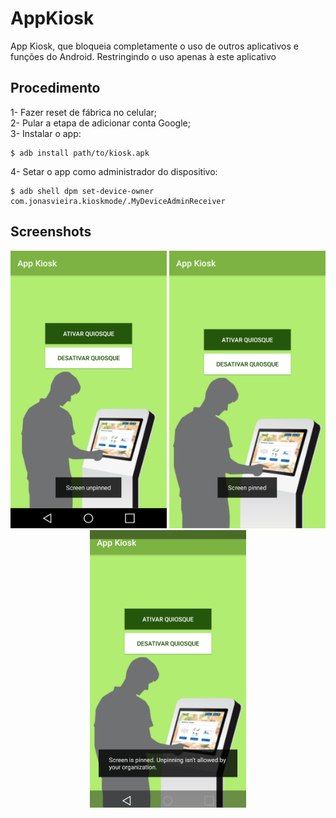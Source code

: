 # AppKiosk
App Kiosk, que bloqueia completamente o uso de outros aplicativos e funções do Android. Restringindo o uso apenas à este aplicativo

## Procedimento</br>
  1- Fazer reset de fábrica no celular; </br>
  2- Pular a etapa de adicionar conta Google;</br>
  3- Instalar o app:</br>
  
```
$ adb install path/to/kiosk.apk
```
  4- Setar o app como administrador do dispositivo:</br>
  
```
$ adb shell dpm set-device-owner com.jonasvieira.kioskmode/.MyDeviceAdminReceiver
```

## Screenshots</br>

<p align="center">
  <img src="arts/kioskDisable.png" width="250" title="hover text">
  <img src="arts/kioskEnable.png" width="250" alt="accessibility text">
  <img src="arts/kioskExit.png" width="250" alt="accessibility text">
</p>
